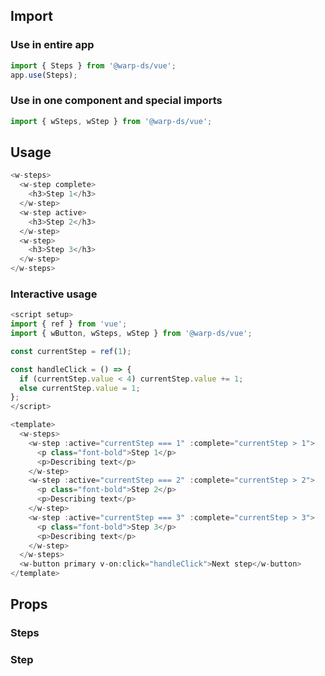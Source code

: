 ## Import

### Use in entire app

```js
import { Steps } from '@warp-ds/vue';
app.use(Steps);
```

### Use in one component and special imports

```js
import { wSteps, wStep } from '@warp-ds/vue';
```

## Usage

```js
<w-steps>
  <w-step complete>
    <h3>Step 1</h3>
  </w-step>
  <w-step active>
    <h3>Step 2</h3>
  </w-step>
  <w-step>
    <h3>Step 3</h3>
  </w-step>
</w-steps>
```

### Interactive usage

```js
<script setup>
import { ref } from 'vue';
import { wButton, wSteps, wStep } from '@warp-ds/vue';

const currentStep = ref(1);

const handleClick = () => {
  if (currentStep.value < 4) currentStep.value += 1;
  else currentStep.value = 1;
};
</script>

<template>
  <w-steps>
    <w-step :active="currentStep === 1" :complete="currentStep > 1">
      <p class="font-bold">Step 1</p>
      <p>Describing text</p>
    </w-step>
    <w-step :active="currentStep === 2" :complete="currentStep > 2">
      <p class="font-bold">Step 2</p>
      <p>Describing text</p>
    </w-step>
    <w-step :active="currentStep === 3" :complete="currentStep > 3">
      <p class="font-bold">Step 3</p>
      <p>Describing text</p>
    </w-step>
  </w-steps>
  <w-button primary v-on:click="handleClick">Next step</w-button>
</template>
```

## Props

### Steps

<api-table type="vue" component="Steps" />

### Step

<api-table type="vue" component="Step" />
